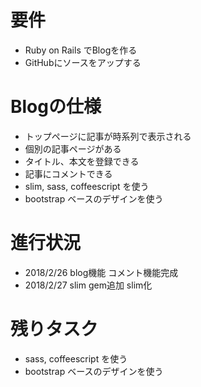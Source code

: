 # 要件

- Ruby on  Rails でBlogを作る
- GitHubにソースをアップする

# Blogの仕様
- トップページに記事が時系列で表示される
- 個別の記事ページがある
- タイトル、本文を登録できる
- 記事にコメントできる
- slim, sass, coffeescript を使う
- bootstrap ベースのデザインを使う

# 進行状況
- 2018/2/26 blog機能 コメント機能完成
- 2018/2/27 slim gem追加 slim化

# 残りタスク
- sass, coffeescript を使う
- bootstrap ベースのデザインを使う
